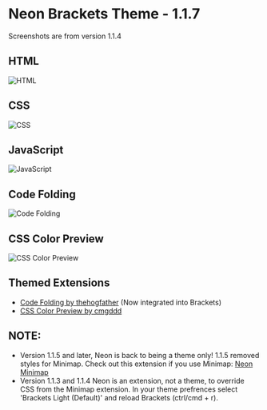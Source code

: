 Neon Brackets Theme - 1.1.7
=========

Screenshots are from version 1.1.4

## HTML
![HTML](https://github.com/dustindowell22/neon-brackets-theme/blob/master/preview/html.png)

## CSS
![CSS](https://github.com/dustindowell22/neon-brackets-theme/blob/master/preview/css.png)

## JavaScript
![JavaScript](https://github.com/dustindowell22/neon-brackets-theme/blob/master/preview/javascript.png)

## Code Folding
![Code Folding](https://github.com/dustindowell22/neon-brackets-theme/blob/master/preview/code-folding.png)

## CSS Color Preview
![CSS Color Preview](https://github.com/dustindowell22/neon-brackets-theme/blob/master/preview/css-color-preview.png)

## Themed Extensions
+ [Code Folding by thehogfather](https://github.com/thehogfather/brackets-code-folding) (Now integrated into Brackets)
+ [CSS Color Preview by cmgddd](https://github.com/cmgddd/Brackets-css-color-preview)

## NOTE:
+ Version 1.1.5 and later, Neon is back to being a theme only! 1.1.5 removed styles for Minimap. Check out this extension if you use Minimap: [Neon Minimap](https://github.com/dustindowell22/neon-minimap-brackets-extension)
+ Version 1.1.3 and 1.1.4 Neon is an extension, not a theme, to override CSS from the Minimap extension. In your theme prefrences select 'Brackets Light (Default)' and reload Brackets (ctrl/cmd + r).

